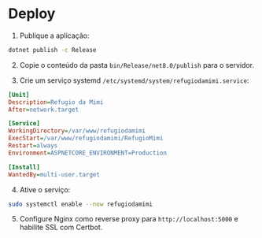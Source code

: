 # Deploy

1. Publique a aplicação:

```bash
dotnet publish -c Release
```

2. Copie o conteúdo da pasta `bin/Release/net8.0/publish` para o servidor.

3. Crie um serviço systemd `/etc/systemd/system/refugiodamimi.service`:

```ini
[Unit]
Description=Refugio da Mimi
After=network.target

[Service]
WorkingDirectory=/var/www/refugiodamimi
ExecStart=/var/www/refugiodamimi/RefugioMimi
Restart=always
Environment=ASPNETCORE_ENVIRONMENT=Production

[Install]
WantedBy=multi-user.target
```

4. Ative o serviço:

```bash
sudo systemctl enable --now refugiodamimi
```

5. Configure Nginx como reverse proxy para `http://localhost:5000` e habilite SSL com Certbot.
